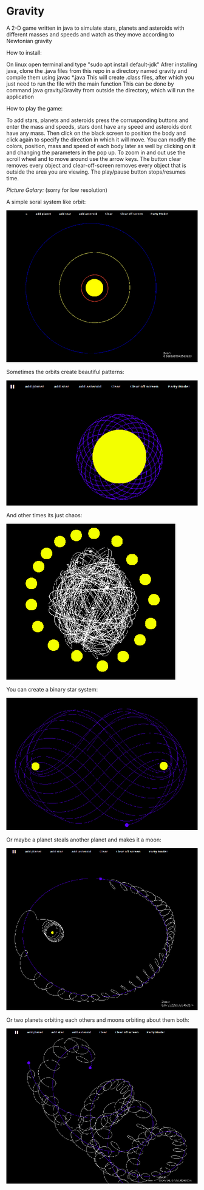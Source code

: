 # Gravity
A 2-D game written in java to simulate stars, planets and asteroids with different masses and speeds and watch as they move according to Newtonian gravity 

How to install:

On linux open terminal and type "sudo apt install default-jdk"
Afrer installing java, clone the .java files from this repo in a directory named gravity and compile them using javac \*.java
This will create .class files, after which you just need to run the file with the main function
This can be done by command java gravity/Gravity from outside the directory, which will run the application

How to play the game:

To add stars, planets and asteroids press the corrusponding buttons and enter the mass and speeds, stars dont have any speed and asteroids dont have any mass. Then click on the black screen to position the body and click again to specify the direction in which it will move. You can modify the colors, position, mass and speed of each body later as well by clicking on it and changing the parameters in the pop up. To zoom in and out use the scroll wheel and to move around use the arrow keys. The button clear removes every object and clear-off-screen removes every object that is outside the area you are viewing. The play/pause button stops/resumes time.

 *Picture Galary:* (sorry for low resolution)

  A simple soral system like orbit: 

  ![solar system](https://github.com/taitaisama/Gravity/blob/main/images/solarsystem.png?raw=true)

  Sometimes the orbits create beautiful patterns:

  ![pattern](https://github.com/taitaisama/Gravity/blob/main/images/pattern.png?raw=true)

  And other times its just chaos:

  ![negstar](https://github.com/taitaisama/Gravity/blob/main/images/negstar.png?raw=true)

  You can create a binary star system:

  ![binaty](https://github.com/taitaisama/Gravity/blob/main/images/binary.png?raw=true)

  Or maybe a planet steals another planet and makes it a moon:

  ![steal](https://github.com/taitaisama/Gravity/blob/main/images/steal.png?raw=true)

  Or two planets orbiting each others and moons orbiting about them both:

  ![chaos](https://github.com/taitaisama/Gravity/blob/main/images/chaos.png?raw=true)
